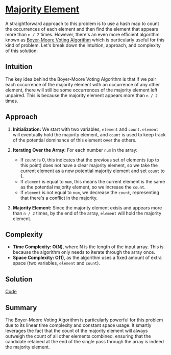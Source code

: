 # [Majority Element](https://leetcode.com/problems/majority-element/description/)

A straightforward approach to this problem is to use a hash map to count the occurrences of each element and then find
the element that appears more than `n / 2` times. However, there's an even more efficient algorithm known
as [Boyer-Moore Voting Algorithm](https://en.wikipedia.org/wiki/Boyer%E2%80%93Moore_majority_vote_algorithm) which is
particularly useful for this kind of problem. Let's break down the intuition, approach, and complexity of this solution:

## Intuition

The key idea behind the Boyer-Moore Voting Algorithm is that if we pair each occurrence of the majority element with an
occurrence of any other element, there will still be some occurrences of the majority element left unpaired. This is
because the majority element appears more than `n / 2` times.

## Approach

1. **Initialization:** We start with two variables, `element` and `count`. `element` will eventually hold the majority
   element, and `count` is used to keep track of the potential dominance of this element over the others.

2. **Iterating Over the Array:** For each number `num` in the array:
    - If `count` is 0, this indicates that the previous set of elements (up to this point) does not have a clear
      majority element, so we take the current element as a new potential majority element and set `count` to 1.
    - If `element` is equal to `num`, this means the current element is the same as the potential majority element, so
      we increase the `count`.
    - If `element` is not equal to `num`, we decrease the `count`, representing that there's a conflict in the majority.

3. **Majority Element:** Since the majority element exists and appears more than `n / 2` times, by the end of the
   array, `element` will hold the majority element.

## Complexity

- **Time Complexity: O(N)**, where N is the length of the input array. This is because the algorithm only needs to
  iterate through the array once.
- **Space Complexity: O(1)**, as the algorithm uses a fixed amount of extra space (two variables, `element`
  and `count`).

## Solution

[Code](/src/main/java/io/dksifoua/leetcode/majorityelement/Solution.java)

## Summary

The Boyer-Moore Voting Algorithm is particularly powerful for this problem due to its linear time complexity and
constant space usage. It smartly leverages the fact that the count of the majority element will always outweigh the
count of all other elements combined, ensuring that the candidate retained at the end of the single pass through the
array is indeed the majority element.